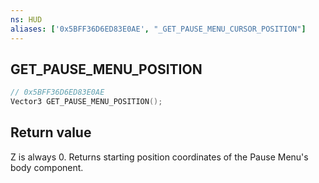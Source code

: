 ```yaml
---
ns: HUD
aliases: ['0x5BFF36D6ED83E0AE', "_GET_PAUSE_MENU_CURSOR_POSITION"]
---
```

## GET_PAUSE_MENU_POSITION

```c
// 0x5BFF36D6ED83E0AE
Vector3 GET_PAUSE_MENU_POSITION();
```


## Return value
Z is always 0.
Returns starting position coordinates of the Pause Menu's body component.
